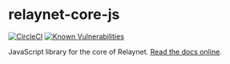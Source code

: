 # relaynet-core-js

[![CircleCI](https://circleci.com/gh/relaycorp/relaynet-core-js.svg?style=svg)](https://circleci.com/gh/relaycorp/relaynet-core-js)
[![Known Vulnerabilities](https://snyk.io//test/github/relaycorp/relaynet-core-js/badge.svg?targetFile=package.json)](https://snyk.io//test/github/relaycorp/relaynet-core-js?targetFile=package.json)

JavaScript library for the core of Relaynet. [Read the docs online](https://docs.relaycorp.tech/relaynet-core-js/).
